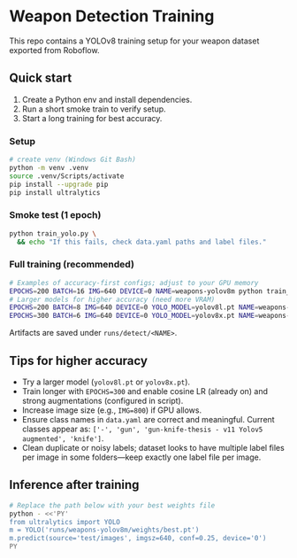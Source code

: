 # Weapon Detection Training

This repo contains a YOLOv8 training setup for your weapon dataset exported from Roboflow.

## Quick start

1. Create a Python env and install dependencies.
2. Run a short smoke train to verify setup.
3. Start a long training for best accuracy.

### Setup

```bash
# create venv (Windows Git Bash)
python -m venv .venv
source .venv/Scripts/activate
pip install --upgrade pip
pip install ultralytics
```

### Smoke test (1 epoch)

```bash
python train_yolo.py \
  && echo "If this fails, check data.yaml paths and label files."
```

### Full training (recommended)

```bash
# Examples of accuracy-first configs; adjust to your GPU memory
EPOCHS=200 BATCH=16 IMG=640 DEVICE=0 NAME=weapons-yolov8m python train_yolo.py
# Larger models for higher accuracy (need more VRAM)
EPOCHS=200 BATCH=8 IMG=640 DEVICE=0 YOLO_MODEL=yolov8l.pt NAME=weapons-yolov8l python train_yolo.py
EPOCHS=300 BATCH=6 IMG=640 DEVICE=0 YOLO_MODEL=yolov8x.pt NAME=weapons-yolov8x python train_yolo.py
```

Artifacts are saved under `runs/detect/<NAME>`.

## Tips for higher accuracy

- Try a larger model (`yolov8l.pt` or `yolov8x.pt`).
- Train longer with `EPOCHS=300` and enable cosine LR (already on) and strong augmentations (configured in script).
- Increase image size (e.g., `IMG=800`) if GPU allows.
- Ensure class names in `data.yaml` are correct and meaningful. Current classes appear as: `['-', 'gun', 'gun-knife-thesis - v11 Yolov5 augmented', 'knife']`.
- Clean duplicate or noisy labels; dataset looks to have multiple label files per image in some folders—keep exactly one label file per image.

## Inference after training

```bash
# Replace the path below with your best weights file
python - <<'PY'
from ultralytics import YOLO
m = YOLO('runs/weapons-yolov8m/weights/best.pt')
m.predict(source='test/images', imgsz=640, conf=0.25, device='0')
PY
```

